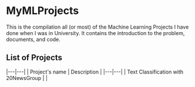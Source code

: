# MyMLProjects
This is the compilation all (or most) of the Machine Learning Projects I have done when I was in University. It contains the introduction to the problem, documents, and code.

## List of Projects

|---|---|
| Project's name | Description |
|---|---|
| Text Classification with 20NewsGroup | |
